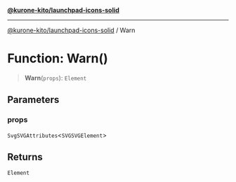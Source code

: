 [**@kurone-kito/launchpad-icons-solid**](../README.md)

***

[@kurone-kito/launchpad-icons-solid](../globals.md) / Warn

# Function: Warn()

> **Warn**(`props`): `Element`

## Parameters

### props

`SvgSVGAttributes`\<`SVGSVGElement`\>

## Returns

`Element`
